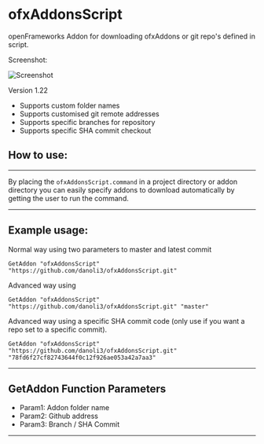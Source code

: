 ofxAddonsScript
==============

openFrameworks Addon for downloading ofxAddons or git repo's defined in script.

Screenshot:

![Screenshot](https://github.com/danoli3/ofxAddonsScript/raw/master/ofxaddons_thumbnail.png)


Version 1.22

 - Supports custom folder names
 - Supports customised git remote addresses
 - Supports specific branches for repository
 - Supports specific SHA commit checkout


How to use:
--------------------------
--------------------------------------------

By placing the `ofxAddonsScript.command` in a project directory or addon directory you can easily specify addons to download automatically by getting the user to run the command.

--------------------------------------------
Example usage:
--------------------------


Normal way using two parameters to master and latest commit
	
```
GetAddon "ofxAddonsScript" "https://github.com/danoli3/ofxAddonsScript.git"  
```

Advanced way using

``` 
GetAddon "ofxAddonsScript" "https://github.com/danoli3/ofxAddonsScript.git" "master" 
```

Advanced way using a specific SHA commit code (only use if you want a repo set to a specific commit).

```
GetAddon "ofxAddonsScript" "https://github.com/danoli3/ofxAddonsScript.git" "78fd6f27cf82743644f0c12f926ae053a42a7aa3"
```
-----------------------------------------------

GetAddon Function Parameters
--------------------

- Param1: Addon folder name
- Param2: Github address
- Param3: Branch / SHA Commit

--------------------------------------------